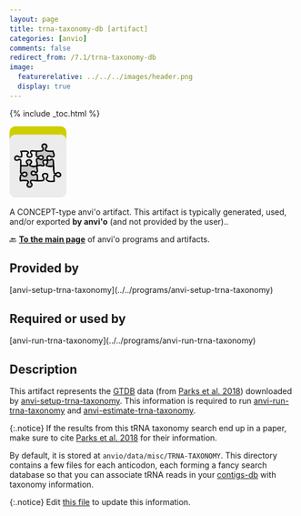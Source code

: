```yaml
---
layout: page
title: trna-taxonomy-db [artifact]
categories: [anvio]
comments: false
redirect_from: /7.1/trna-taxonomy-db
image:
  featurerelative: ../../../images/header.png
  display: true
---
```



{% include _toc.html %}


<img src="../../images/icons/CONCEPT.png" alt="CONCEPT" style="width:100px; border:none" />

A CONCEPT-type anvi'o artifact. This artifact is typically generated, used, and/or exported **by anvi'o** (and not provided by the user)..

🔙 **[To the main page](../../)** of anvi'o programs and artifacts.

## Provided by


<p style="text-align: left" markdown="1"><span class="artifact-p">[anvi-setup-trna-taxonomy](../../programs/anvi-setup-trna-taxonomy)</span></p>


## Required or used by


<p style="text-align: left" markdown="1"><span class="artifact-r">[anvi-run-trna-taxonomy](../../programs/anvi-run-trna-taxonomy)</span></p>


## Description

This artifact represents the [GTDB](https://gtdb.ecogenomic.org/) data (from [Parks et al. 2018](https://doi.org/10.1038/nbt.4229)) downloaded by <span class="artifact-n">[anvi-setup-trna-taxonomy](/help/7.1/programs/anvi-setup-trna-taxonomy)</span>. This information is required to run <span class="artifact-n">[anvi-run-trna-taxonomy](/help/7.1/programs/anvi-run-trna-taxonomy)</span> and <span class="artifact-n">[anvi-estimate-trna-taxonomy](/help/7.1/programs/anvi-estimate-trna-taxonomy)</span>. 

{:.notice}
If the results from this tRNA taxonomy search end up in a paper, make sure to cite [Parks et al. 2018](https://doi.org/10.1038/nbt.4229) for their information.

By default, it is stored at `anvio/data/misc/TRNA-TAXONOMY`. This directory contains a few files for each anticodon, each forming a fancy search database so that you can associate tRNA reads in your <span class="artifact-n">[contigs-db](/help/7.1/artifacts/contigs-db)</span> with taxonomy information. 


{:.notice}
Edit [this file](https://github.com/merenlab/anvio/tree/master/anvio/docs/artifacts/trna-taxonomy-db.md) to update this information.

